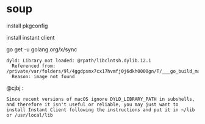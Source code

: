 # soup

install pkgconfig

install instant client

go get -u golang.org/x/sync

```
dyld: Library not loaded: @rpath/libclntsh.dylib.12.1
  Referenced from: /private/var/folders/9l/4ggdpsmx7cx17hvmfj0j6dkh0000gn/T/___go_build_main_go
  Reason: image not found
```

@cjbj :
```
Since recent versions of macOS ignore DYLD_LIBRARY_PATH in subshells, and therefore it isn't useful or reliable, you may just want to install Instant Client following the instructions and put it in ~/lib or /usr/local/lib
```
